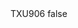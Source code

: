 <?xml version="1.0" encoding="UTF-8"?>
<CustomMetadata xmlns="http://soap.sforce.com/2006/04/metadata">
    <label>TXU906</label>
    <protected>false</protected>
</CustomMetadata>
